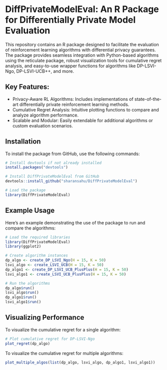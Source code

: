 # DiffPrivateModelEval: An R Package for Differentially Private Model Evaluation
This repository contains an R package designed to facilitate the evaluation of reinforcement learning algorithms with differential privacy guarantees. 
The package provides seamless integration with Python-based algorithms using the reticulate package, robust visualization tools for cumulative regret analysis, 
and easy-to-use wrapper functions for algorithms like DP-LSVI-Ngo, DP-LSVI-UCB++, and more.

## Key Features:
- Privacy-Aware RL Algorithms: Includes implementations of state-of-the-art differentially private reinforcement learning methods.
- Cumulative Regret Analysis: Intuitive plotting functions to compare and analyze algorithm performance.
- Scalable and Modular: Easily extendable for additional algorithms or custom evaluation scenarios.

## Installation

To install the package from GitHub, use the following commands:

```r
# Install devtools if not already installed
install.packages("devtools")

# Install DiffPrivateModelEval from GitHub
devtools::install_github("sharansahu/DiffPrivateModelEval")

# Load the package
library(DiffPrivateModelEval)
```

## Example Usage
Here’s an example demonstrating the use of the package to run and compare the algorithms:

```r
# Load the required libraries
library(DiffPrivateModelEval)
library(ggplot2)

# Create algorithm instances
dp_algo <- create_DP_LSVI_Ngo(H = 15, K = 50)
lsvi_algo <- create_LSVI_UCB(H = 15, K = 50)
dp_algo1 <- create_DP_LSVI_UCB_PlusPlus(H = 15, K = 50)
lsvi_algo1 <- create_LSVI_UCB_PlusPlus(H = 15, K = 50)

# Run the algorithms
dp_algo$run()
lsvi_algo$run()
dp_algo1$run()
lsvi_algo1$run()
```

## Visualizing Performance
To visualize the cumulative regret for a single algorithm:

```r
# Plot cumulative regret for DP-LSVI-Ngo
plot_regret(dp_algo)
```

To visualize the cumulative regret for multiple algorithms:

```r
plot_multiple_algos(list(dp_algo, lsvi_algo, dp_algo1, lsvi_algo1))
```
